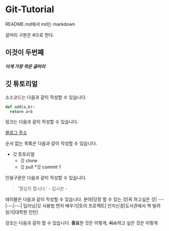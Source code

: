 # Git-Tutorial

README.md에서 md는 markdown

글머리 구분은 #으로 한다.
## 이것이 두번째 #
##### 이게 가장 작은 글머리

## 깃 튜토리얼
소스코드는 다음과 같이 작성할 수 있습니다.

```python
def add(a,b):
  return a+b
```

링크는 다음과 같이 작성할 수 있습니다.

  [블로그 주소](https://blog.naver.com/lovelymari99)

순서 없는 목록은 다음과 같이 작성할 수 있습니다.

  * 깃 튜토리얼
    * 깃 clone
    * 깃 pull
      *깃 commit 1
    
인용구문은 다음과 같이 작성할 수 있습니다.
 
  > '열심히 합시다.' - 김시은 -
 
 테이블은 다음과 같이 작성할 수 있습니다.
 분야|당장 할 수 있는 것|꼭 하고싶은 것|
 ---|---|---|
 딥러닝|깃 사용법 먼저 배우기|토이 프로젝트|
 인지신경|도서관에서 책 빌려 읽기|대학원 인턴|
 
 강조는 다음과 같이 할 수 있습니다.
 **중요**한 것은 이렇게, ~~취소~~하고 싶은 것은 이렇게
